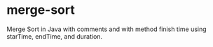 # merge-sort
Merge Sort in Java with comments and with method finish time using starTime, endTime, and duration.
